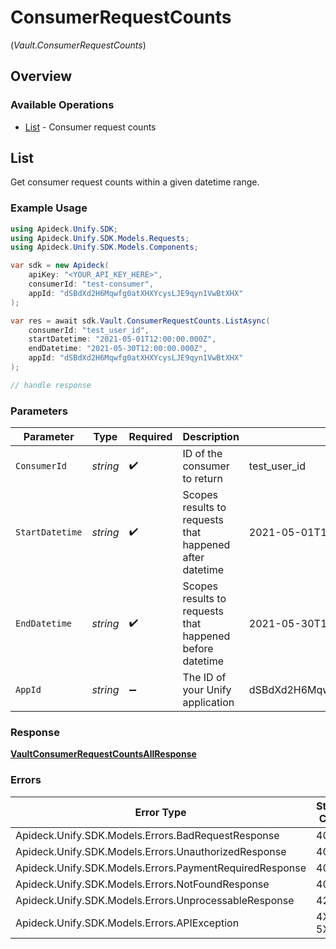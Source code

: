 # ConsumerRequestCounts
(*Vault.ConsumerRequestCounts*)

## Overview

### Available Operations

* [List](#list) - Consumer request counts

## List

Get consumer request counts within a given datetime range.


### Example Usage

```csharp
using Apideck.Unify.SDK;
using Apideck.Unify.SDK.Models.Requests;
using Apideck.Unify.SDK.Models.Components;

var sdk = new Apideck(
    apiKey: "<YOUR_API_KEY_HERE>",
    consumerId: "test-consumer",
    appId: "dSBdXd2H6Mqwfg0atXHXYcysLJE9qyn1VwBtXHX"
);

var res = await sdk.Vault.ConsumerRequestCounts.ListAsync(
    consumerId: "test_user_id",
    startDatetime: "2021-05-01T12:00:00.000Z",
    endDatetime: "2021-05-30T12:00:00.000Z",
    appId: "dSBdXd2H6Mqwfg0atXHXYcysLJE9qyn1VwBtXHX"
);

// handle response
```

### Parameters

| Parameter                                                | Type                                                     | Required                                                 | Description                                              | Example                                                  |
| -------------------------------------------------------- | -------------------------------------------------------- | -------------------------------------------------------- | -------------------------------------------------------- | -------------------------------------------------------- |
| `ConsumerId`                                             | *string*                                                 | :heavy_check_mark:                                       | ID of the consumer to return                             | test_user_id                                             |
| `StartDatetime`                                          | *string*                                                 | :heavy_check_mark:                                       | Scopes results to requests that happened after datetime  | 2021-05-01T12:00:00.000Z                                 |
| `EndDatetime`                                            | *string*                                                 | :heavy_check_mark:                                       | Scopes results to requests that happened before datetime | 2021-05-30T12:00:00.000Z                                 |
| `AppId`                                                  | *string*                                                 | :heavy_minus_sign:                                       | The ID of your Unify application                         | dSBdXd2H6Mqwfg0atXHXYcysLJE9qyn1VwBtXHX                  |

### Response

**[VaultConsumerRequestCountsAllResponse](../../Models/Requests/VaultConsumerRequestCountsAllResponse.md)**

### Errors

| Error Type                                              | Status Code                                             | Content Type                                            |
| ------------------------------------------------------- | ------------------------------------------------------- | ------------------------------------------------------- |
| Apideck.Unify.SDK.Models.Errors.BadRequestResponse      | 400                                                     | application/json                                        |
| Apideck.Unify.SDK.Models.Errors.UnauthorizedResponse    | 401                                                     | application/json                                        |
| Apideck.Unify.SDK.Models.Errors.PaymentRequiredResponse | 402                                                     | application/json                                        |
| Apideck.Unify.SDK.Models.Errors.NotFoundResponse        | 404                                                     | application/json                                        |
| Apideck.Unify.SDK.Models.Errors.UnprocessableResponse   | 422                                                     | application/json                                        |
| Apideck.Unify.SDK.Models.Errors.APIException            | 4XX, 5XX                                                | \*/\*                                                   |